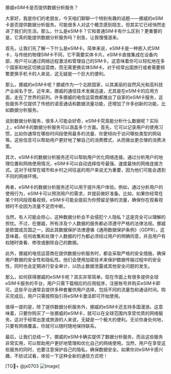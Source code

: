 挪威eSIM卡是否提供数据分析服务？

大家好，我是你们的老朋友，今天咱们聊聊一个特别有趣的话题——挪威的eSIM卡是否提供数据分析服务。可能很多人对这个概念感到陌生，但其实它已经悄然走进了我们的生活。那么，什么是eSIM卡？它和普通SIM卡有什么区别？更重要的是，它真的能提供数据分析服务吗？别急，让我慢慢道来。

首先，让我们先了解一下什么是eSIM卡。简单来说，eSIM卡是一种嵌入式SIM卡，与传统的物理SIM卡不同，它不需要实体卡片。eSIM卡直接集成在设备内部，用户可以通过网络远程激活和管理自己的SIM卡。这意味着你可以轻松地在多个国家和地区切换运营商，而无需更换实体SIM卡。对于经常出国旅行或者需要频繁更换手机卡的人来说，这无疑是一个巨大的便利。

那么，挪威的eSIM卡呢？挪威作为一个北欧国家，以其美丽的自然风光和高科技产业闻名于世。近年来，挪威的通信技术发展迅速，尤其是在eSIM卡的应用方面，走在了世界的前列。许多挪威的电信运营商都推出了自家的eSIM卡服务，这些服务不仅提供了传统的语音通话和数据流量功能，还增加了许多创新的功能，比如数据分析服务。

说到数据分析服务，很多人可能会好奇，eSIM卡究竟能分析什么数据呢？实际上，eSIM卡的数据分析服务可以涵盖多个方面。首先，它可以记录用户的使用习惯，比如你通常在哪些时间段使用最多的流量、你更倾向于访问哪些类型的网站等。这些信息可以帮助用户更好地了解自己的消费模式，从而做出更合理的消费决策。

其次，eSIM卡的数据分析服务还可以帮助用户优化网络连接。通过分析用户的地理位置和网络使用情况，eSIM卡可以自动选择信号最强、速度最快的网络连接方式。这对于经常在城市和乡村之间往返的用户来说尤为重要，因为他们可能会遇到不同的网络环境。

再者，eSIM卡的数据分析服务还可以用于提升用户体验。例如，通过分析用户的使用行为，eSIM卡可以预测用户的需求，并提前做好准备。比如，如果你经常在某个时间段观看视频，eSIM卡可能会提前为你预留足够的流量，确保你在观看视频时不会因为流量不足而中断。

当然，有人可能会担心，这种数据分析会不会侵犯个人隐私？这是完全可以理解的担忧。不过，在挪威，所有涉及个人数据的服务都必须遵守严格的法律法规。挪威是欧盟成员国之一，因此其数据保护法律遵循《通用数据保护条例》（GDPR）。这意味着，任何收集和处理个人数据的行为都必须经过用户的明确同意，并且用户有权随时查看、修改或删除自己的数据。

此外，挪威的电信运营商在提供数据分析服务时，都会采取严格的安全措施，确保用户数据的安全性和隐私性。他们会使用加密技术来保护数据传输过程中的安全性，同时也会定期进行安全审计，以防止数据泄露或其他安全问题的发生。

那么，如何获得挪威的eSIM卡呢？其实非常简单。现在市面上有很多提供全球eSIM卡服务的平台，用户只需下载相应的应用程序，注册账号并购买eSIM卡即可。这些平台通常会提供多种套餐供用户选择，包括不同的流量包和通话时间。购买完成后，用户只需按照指引将eSIM卡激活即可开始使用。

值得一提的是，除了提供数据分析服务外，挪威的eSIM卡还支持多国漫游。这意味着，只要你购买了一张挪威的eSIM卡，就可以在全球范围内享受优质的网络服务。这对于经常出差或旅游的人来说，无疑是一个极大的便利。无论你身处何地，只要有网络覆盖，你就可以随时随地保持联系。

最后，让我们总结一下。挪威的eSIM卡确实提供了数据分析服务，而且这些服务非常实用，可以帮助用户更好地管理和优化自己的网络使用。当然，用户在享受这些服务的同时，也要注意保护自己的隐私，确保数据安全。如果你对eSIM卡感兴趣，不妨试试看，体验一下这种全新的通信方式吧！

[TG💪+ @jx0703 ![Image](https://github.com/user-attachments/assets/dbca1d08-cadb-493c-b0ec-ad6f7a83f270)]